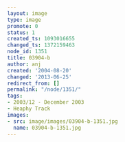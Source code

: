 ```yaml
---
layout: image
type: image
promote: 0
status: 1
created_ts: 1093016655
changed_ts: 1372159463
node_id: 1351
title: 03904-b
author: anj
created: '2004-08-20'
changed: '2013-06-25'
redirect_from: []
permalink: "/node/1351/"
tags:
- 2003/12 - December 2003
- Heaphy Track
images:
- src: image/images/03904-b-1351.jpg
  name: 03904-b-1351.jpg
---
```


